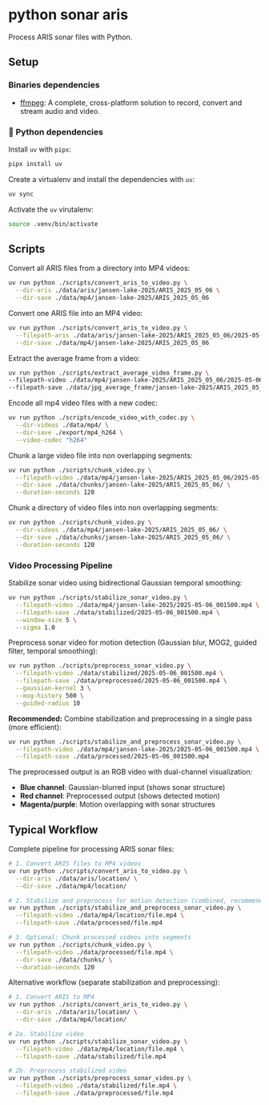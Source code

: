 # python sonar aris

Process ARIS sonar files with Python.

## Setup

### Binaries dependencies

- [ffmpeg](https://www.ffmpeg.org/): A complete, cross-platform solution to
record, convert and stream audio and video.

### 🐍 Python dependencies

Install `uv` with `pipx`:

```sh
pipx install uv
```

Create a virtualenv and install the dependencies with `uv`:

```sh
uv sync
```

Activate the `uv` virutalenv:

```sh
source .venv/bin/activate
```

## Scripts

Convert all ARIS files from a directory into MP4 videos:

```bash
uv run python ./scripts/convert_aris_to_video.py \
  --dir-aris ./data/aris/jansen-lake-2025/ARIS_2025_05_06 \
  --dir-save ./data/mp4/jansen-lake-2025/ARIS_2025_05_06
```

Convert one ARIS file into an MP4 video:

```bash
uv run python ./scripts/convert_aris_to_video.py \
  --filepath-aris ./data/aris/jansen-lake-2025/ARIS_2025_05_06/2025-05-06_000000.aris \
  --dir-save ./data/mp4/jansen-lake-2025/ARIS_2025_05_06
```

Extract the average frame from a video:

```bash
uv run python ./scripts/extract_average_video_frame.py \
--filepath-video ./data/mp4/jansen-lake-2025/ARIS_2025_05_06/2025-05-06_233000.mp4 \
--filepath-save ./data/jpg_average_frame/jansen-lake-2025/ARIS_2025_05_06/2025-05-06_233000.jpg
```

Encode all mp4 video files with a new codec:

```bash
uv run python ./scripts/encode_video_with_codec.py \
  --dir-videos ./data/mp4/ \
  --dir-save ./export/mp4_h264 \
  --video-codec "h264"
```

Chunk a large video file into non overlapping segments:

```bash
uv run python ./scripts/chunk_video.py \
  --filepath-video ./data/mp4/jansen-lake-2025/ARIS_2025_05_06/2025-05-06_000000.mp4 \
  --dir-save ./data/chunks/jansen-lake-2025/ARIS_2025_05_06/ \
  --duration-seconds 120
```

Chunk a directory of video files into non overlapping segments:

```bash
uv run python ./scripts/chunk_video.py \
  --dir-videos ./data/mp4/jansen-lake-2025/ARIS_2025_05_06/ \
  --dir-save ./data/chunks/jansen-lake-2025/ARIS_2025_05_06/ \
  --duration-seconds 120
```

### Video Processing Pipeline

Stabilize sonar video using bidirectional Gaussian temporal smoothing:

```bash
uv run python ./scripts/stabilize_sonar_video.py \
  --filepath-video ./data/mp4/jansen-lake-2025/2025-05-06_001500.mp4 \
  --filepath-save ./data/stabilized/2025-05-06_001500.mp4 \
  --window-size 5 \
  --sigma 1.0
```

Preprocess sonar video for motion detection (Gaussian blur, MOG2, guided filter, temporal smoothing):

```bash
uv run python ./scripts/preprocess_sonar_video.py \
  --filepath-video ./data/stabilized/2025-05-06_001500.mp4 \
  --filepath-save ./data/preprocessed/2025-05-06_001500.mp4 \
  --gaussian-kernel 3 \
  --mog-history 500 \
  --guided-radius 10
```

**Recommended:** Combine stabilization and preprocessing in a single pass (more efficient):

```bash
uv run python ./scripts/stabilize_and_preprocess_sonar_video.py \
  --filepath-video ./data/mp4/jansen-lake-2025/2025-05-06_001500.mp4 \
  --filepath-save ./data/processed/2025-05-06_001500.mp4
```

The preprocessed output is an RGB video with dual-channel visualization:
- **Blue channel**: Gaussian-blurred input (shows sonar structure)
- **Red channel**: Preprocessed output (shows detected motion)
- **Magenta/purple**: Motion overlapping with sonar structures

## Typical Workflow

Complete pipeline for processing ARIS sonar files:

```bash
# 1. Convert ARIS files to MP4 videos
uv run python ./scripts/convert_aris_to_video.py \
  --dir-aris ./data/aris/location/ \
  --dir-save ./data/mp4/location/

# 2. Stabilize and preprocess for motion detection (combined, recommended)
uv run python ./scripts/stabilize_and_preprocess_sonar_video.py \
  --filepath-video ./data/mp4/location/file.mp4 \
  --filepath-save ./data/processed/file.mp4

# 3. Optional: Chunk processed videos into segments
uv run python ./scripts/chunk_video.py \
  --filepath-video ./data/processed/file.mp4 \
  --dir-save ./data/chunks/ \
  --duration-seconds 120
```

Alternative workflow (separate stabilization and preprocessing):

```bash
# 1. Convert ARIS to MP4
uv run python ./scripts/convert_aris_to_video.py \
  --dir-aris ./data/aris/location/ \
  --dir-save ./data/mp4/location/

# 2a. Stabilize video
uv run python ./scripts/stabilize_sonar_video.py \
  --filepath-video ./data/mp4/location/file.mp4 \
  --filepath-save ./data/stabilized/file.mp4

# 2b. Preprocess stabilized video
uv run python ./scripts/preprocess_sonar_video.py \
  --filepath-video ./data/stabilized/file.mp4 \
  --filepath-save ./data/preprocessed/file.mp4
```
